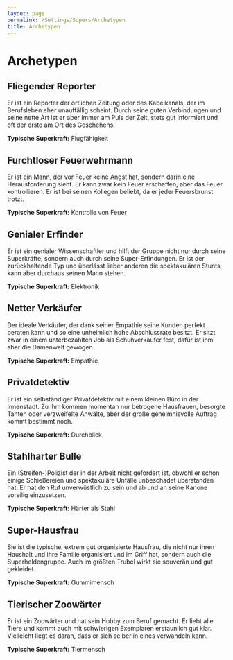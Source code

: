 ```yaml
---
layout: page
permalink: /Settings/Supers/Archetypen
title: Archetypen
---
```


# Archetypen

## Fliegender Reporter

Er ist ein Reporter der örtlichen Zeitung oder des Kabelkanals, der im Berufsleben eher unauffällig scheint. Durch seine guten Verbindungen und seine nette Art ist er aber immer am Puls der Zeit, stets gut informiert und oft der erste am Ort des Geschehens.

<strong>Typische Superkraft:</strong> Flugfähigkeit

## Furchtloser Feuerwehrmann

Er ist ein Mann, der vor Feuer keine Angst hat, sondern darin eine Herausforderung sieht. Er kann zwar kein Feuer erschaffen, aber das Feuer kontrollieren. Er ist bei seinen Kollegen beliebt, da er jeder Feuersbrunst trotzt.

<strong>Typische Superkraft:</strong> Kontrolle von Feuer

## Genialer Erfinder

Er ist ein genialer Wissenschaftler und hilft der Gruppe nicht nur durch seine Superkräfte, sondern auch durch seine Super-Erfindungen. Er ist der zurückhaltende Typ und überlässt lieber anderen die spektakulären Stunts, kann aber durchaus seinen Mann stehen.

<strong>Typische Superkraft:</strong> Elektronik

## Netter Verkäufer

Der ideale Verkäufer, der dank seiner Empathie seine Kunden perfekt beraten kann und so eine unheimlich hohe Abschlussrate besitzt. Er sitzt zwar in einem unterbezahlten Job als Schuhverkäufer fest, dafür ist ihm aber die Damenwelt gewogen.

<strong>Typische Superkraft:</strong> Empathie

## Privatdetektiv

Er ist ein selbständiger Privatdetektiv mit einem kleinen Büro in der Innenstadt. Zu ihm kommen momentan nur betrogene Hausfrauen, besorgte Tanten oder verzweifelte Anwälte, aber der große geheimnisvolle Auftrag kommt bestimmt noch.

<strong>Typische Superkraft:</strong> Durchblick

## Stahlharter Bulle

Ein (Streifen-)Polizist der in der Arbeit nicht gefordert ist, obwohl er schon einige Schießereien und spektakuläre Unfälle unbeschadet überstanden hat. Er hat den Ruf unverwüstlich zu sein und ab und an seine Kanone voreilig einzusetzen.

<strong>Typische Superkraft:</strong> Härter als Stahl

## Super-Hausfrau

Sie ist die typische, extrem gut organisierte Hausfrau, die nicht nur ihren Haushalt und ihre Familie organisiert und im Griff hat, sondern auch die Superheldengruppe. Auch im größten Trubel wirkt sie souverän und gut gekleidet.

<strong>Typische Superkraft:</strong> Gummimensch

## Tierischer Zoowärter

Er ist ein Zoowärter und hat sein Hobby zum Beruf gemacht. Er liebt alle Tiere und kommt auch mit schwierigen Exemplaren erstaunlich gut klar. Vielleicht liegt es daran, dass er sich selber in eines verwandeln kann.

<strong>Typische Superkraft:</strong> Tiermensch

